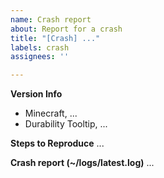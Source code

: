 ```yaml
---
name: Crash report
about: Report for a crash
title: "[Crash] ..."
labels: crash
assignees: ''

---
```


**Version Info**
- Minecraft, ...
- Durability Tooltip, ...

**Steps to Reproduce**
...

**Crash report (~/logs/latest.log)**
...
